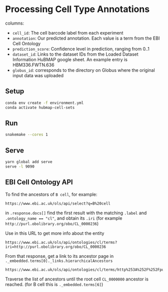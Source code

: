 # Processing Cell Type Annotations

columns:
- `cell_id`: The cell barcode label from each experiment
- `annotation`: Our predicted annotation. Each value is a term from the EBI Cell Ontology
- `prediction_score`: Confidence level in prediction, ranging from 0..1
- `dataset_id`: Links to the dataset IDs from the Loaded Dataset Information HuBMAP google sheet. An example entry is HBM336.FWTN.636
- `globus_id`: corresponds to the directory on Globus where the original input data was uploaded


## Setup

```sh
conda env create -f environment.yml
conda activate hubmap-cell-sets
```

## Run

```sh
snakemake --cores 1
```

## Serve

```sh
yarn global add serve
serve -l 9090
```



## EBI Cell Ontology API

To find the ancestors of `B cell`, for example:

```
https://www.ebi.ac.uk/ols/api/select?q=B%20cell
```

in `.response.docs[]` find the first result with the matching `.label` and `.ontology_name == "cl"`, and obtain its `.iri` (for example `http://purl.obolibrary.org/obo/CL_0000236`)

Use in this URL to get more info about the entity

```
https://www.ebi.ac.uk/ols/api/ontologies/cl/terms?iri=http://purl.obolibrary.org/obo/CL_0000236
```

From that response, get a link to its ancestor page in `._embedded.terms[0]._links.hierarchicalAncestors`

```
https://www.ebi.ac.uk/ols/api/ontologies/cl/terms/http%253A%252F%252Fpurl.obolibrary.org%252Fobo%252FCL_0000236/hierarchicalAncestors
```

Traverse the list of ancestors until the root cell `CL_0000000` ancestor is reached. (for B cell this is `._embedded.terms[6]`)